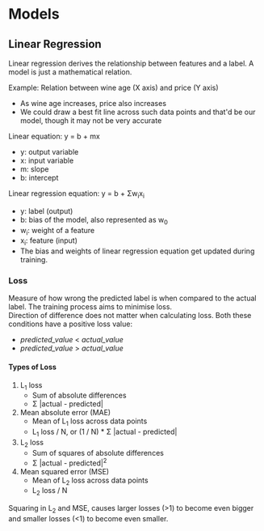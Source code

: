 # Models

## Linear Regression

Linear regression derives the relationship between features and a label. A model is just a mathematical relation.

Example: Relation between wine age (X axis) and price (Y axis)
  * As wine age increases, price also increases
  * We could draw a best fit line across such data points and that'd be our model, though it may not be very accurate

Linear equation: y = b + mx
  * y: output variable
  * x: input variable
  * m: slope
  * b: intercept

Linear regression equation: y = b + Σw<sub>i</sub>x<sub>i</sub>
  * y: label (output)
  * b: bias of the model, also represented as w<sub>0</sub>
  * w<sub>i</sub>: weight of a feature
  * x<sub>i</sub>: feature (input)
  * The bias and weights of linear regression equation get updated during training.

### Loss
Measure of how wrong the predicted label is when compared to the actual label. The training process aims to minimise loss.\
Direction of difference does not matter when calculating loss. Both these conditions have a positive loss value:
 * _predicted_value_ < _actual_value_
 * _predicted_value_ > _actual_value_

#### Types of Loss
1. L<sub>1</sub> loss
    * Sum of absolute differences
    * Σ |actual - predicted|
2.  Mean absolute error (MAE)
    * Mean of L<sub>1</sub> loss across data points
    * L<sub>1</sub> loss / N, or (1 / N) * Σ |actual - predicted|
3. L<sub>2</sub> loss
    * Sum of squares of absolute differences
    * Σ |actual - predicted|<sup>2</sup>
4. Mean squared error (MSE)
    * Mean of L<sub>2</sub> loss across data points
    * L<sub>2</sub> loss / N
  
Squaring in L<sub>2</sub> and MSE, causes larger losses (>1) to become even bigger and smaller losses (<1) to become even smaller.
